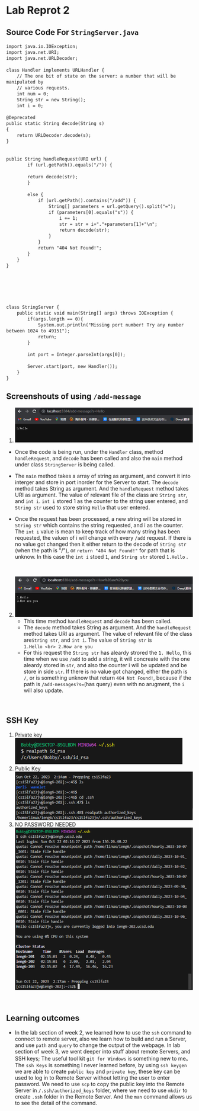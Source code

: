 # Lab Reprot 2

## Source Code For `StringServer.java`

```
import java.io.IOException;
import java.net.URI;
import java.net.URLDecoder;

class Handler implements URLHandler {
    // The one bit of state on the server: a number that will be manipulated by
    // various requests.
    int num = 0;
    String str = new String();
    int i = 0;

@Deprecated
public static String decode(String s)
{
    return URLDecoder.decode(s);
}


public String handleRequest(URI url) {
        if (url.getPath().equals("/")) {

        return decode(str);      
        }

        else {
            if (url.getPath().contains("/add")) {
                String[] parameters = url.getQuery().split("=");
                if (parameters[0].equals("s")) {
                    i += 1;
                    str = str + i+"."+parameters[1]+"\n";
                    return decode(str);
                }
            }
            return "404 Not Found!";
        }
    }
}






class StringServer {
    public static void main(String[] args) throws IOException {
        if(args.length == 0){
            System.out.println("Missing port number! Try any number between 1024 to 49151");
            return;
        }

        int port = Integer.parseInt(args[0]);

        Server.start(port, new Handler());
    }
}

```

## Screenshouts of  using `/add-message` 
1. ![Hello](laba21.png)
 * Once the code is being run, under the `Handler` class, method `handleRequest`, and `decode` has been called and also the `main` method under class `StringServer` is being called.
 * The `main` method takes a array of string as argument, and convert it into interger and store in port inorder for the Server to start. The `decode` method takes String as argument. And the `handleRequest` method takes URI as argument. The value of relevant file of the class are `String str`, and `int i`. `int i` stored 1 as the counter to the string user entered, and `String str` used to store string `Hello` that user entered. 

 * Once the request has been processed, a new string will be stored in `String str` which contains the string requested, and i as the counter. The `int i` value is mean to keep track of how many string has been requested, the valuen of i will change with every `/add` request. If there is no value got changed then it either return to the decode of `String str` (when the path is "/"), or  `return "404 Not Found!"` for path that is unknow. In this case the `int i` stoed `1`, and `String str` stored `1.Hello` .
<br>

2. ![Howareyou](laba22.png)
    * This time method `handleRequest` and `decode` has been called.
    * The `decode` method takes String as argument. And the `handleRequest` method takes URI as argument. The value of relevant file of the class are`String str`, and `int i`. The value of `String str` is <br> ```1.Hello <br> 2.How are you```
    * For this request the `String str` has aleardy strored the `1. Hello`, this time when we use `/add` to add a string, it will concreate with the one aleardy stored in `str`, and also the counter i will be updated and be store in side `str`. If there is no value got changed, either the path is `/`, or is something unknow that return `404 Not Found!`, because if the path is `/add-messages?s=`(has query) even with no arugment, the `i` will also update.
<br>

## SSH Key
1. Private key<br>![private](lab2private.png)
2. Public Key<br>![public](lab2public.png)
3. NO PASSWORD NEEDED<br>![nopassword](nopassword.png)
<br>

## Learning outcomes
* In the lab section of week 2, we learned how to use the `ssh` command to connect to remote server, also we learn how to build and run a Server, and use `path` and `query` to change the output of the webpage. In lab section of week 3, we went deeper into stuff about remote Servers, and SSH keys; The useful tool kit `git for Windows` is something new to me。 The `ssh Keys` is something I never learned before, by using `ssh keygen` we are able to create `public key` and `private key`, these key can be used to log in to Remote Server without letting the user to enter password. We need to use `scp` to copy the public key into the Remote Server in `/.ssh/authorized_keys` folder, where we need to use `mkdir` to create `.ssh` folder in the Remote Server. And the `man` command allows us to see the detail of the command.
